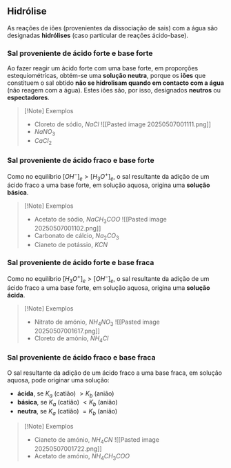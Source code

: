 ## Hidrólise
As reações de iões (provenientes da dissociação de sais) com a água são designadas **hidrólises** (caso particular de reações ácido-base).
### Sal proveniente de ácido forte e base forte
Ao fazer reagir um ácido forte com uma base forte, em proporções estequiométricas, obtém-se uma **solução neutra**, porque os **iões** que constituem o sal obtido **não se hidrolisam quando em contacto com a água** (não reagem com a água). Estes iões são, por isso, designados **neutros** ou **espectadores**.

>[!Note] Exemplos
>- Cloreto de sódio, $NaCl$
>	![[Pasted image 20250507001111.png]]
>- $NaNO_3$
>- $CaCl_2$

### Sal proveniente de ácido fraco e base forte
Como no equilíbrio $[OH^-]_e>[H_3O^+]_e$, o sal resultante da adição de um ácido fraco a uma base forte, em solução aquosa, origina uma **solução básica**.

>[!Note] Exemplos
>- Acetato de sódio, $NaCH_3COO$
>	![[Pasted image 20250507001102.png]]
>- Carbonato de cálcio, $Na_2CO_3$
>- Cianeto de potássio, $KCN$

### Sal proveniente de ácido forte e base fraca
Como no equilíbrio $[H_3O^+]_e>[OH^-]_e$, o sal resultante da adição de um ácido fraco a uma base forte, em solução aquosa, origina uma **solução ácida**.

>[!Note] Exemplos
>- Nitrato de amónio, $NH_4NO_3$
>	![[Pasted image 20250507001617.png]]
>- Cloreto de amónio, $NH_4Cl$

### Sal proveniente de ácido fraco e base fraca
O sal resultante da adição de um ácido fraco a uma base fraca, em solução aquosa, pode originar uma solução:
- **ácida**, se $K_a$ (catião) $> K_b$ (anião)
- **básica**, se $K_a$ (catião) $< K_b$ (anião)
- **neutra**, se $K_a$ (catião) $=K_b$ (anião)

>[!Note] Exemplos
>- Cianeto de amónio, $NH_4CN$
>	![[Pasted image 20250507001722.png]]
>- Acetato de amónio, $NH_4CH_3COO$